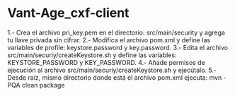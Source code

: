 # Vant-Age_cxf-client

1.- Crea el archivo pri_key.pem en el directorio: src/main/security y agrega tu llave privada sin cifrar.
2.- Modifica el archivo pom.xml y define las variables de profile: keystore.password y key.password.
3.- Edita el archivo src/main/securiy/createKeystore.sh y define las variables: KEYSTORE_PASSWORD y KEY_PASSWORD.
4.- Añade permisos de ejecución al archivo src/main/securiy/createKeystore.sh y ejecútalo.
5.- Desde raíz, mismo directorio donde está el archivo pom.xml ejecuta: mvn -PQA clean package
